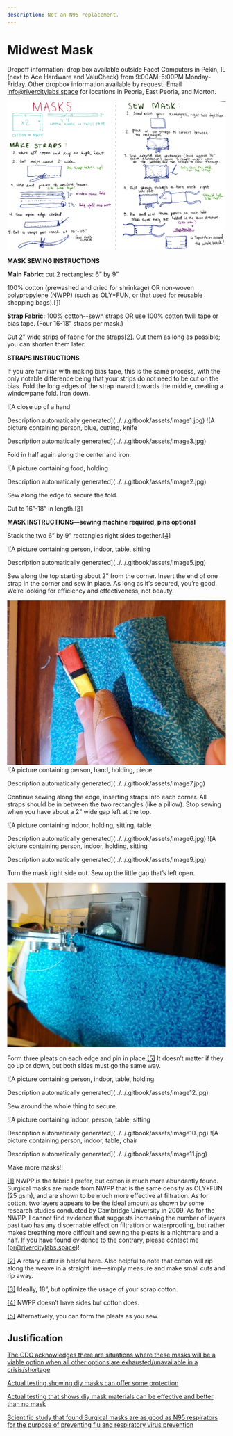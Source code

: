 ```yaml
---
description: Not an N95 replacement.
---
```


# Midwest Mask

Dropoff information: drop box available outside Facet Computers in Pekin, IL \(next to Ace Hardware and ValuCheck\) from 9:00AM-5:00PM Monday-Friday. Other dropbox information available by request. Email info@rivercitylabs.space for locations in Peoria, East Peoria, and Morton.

![shareable infographic instructions.](../../.gitbook/assets/masks-infographic-2.jpg)

**MASK SEWING INSTRUCTIONS**

**Main Fabric:** cut 2 rectangles: 6” by 9”

100% cotton \(prewashed and dried for shrinkage\) OR non-woven polypropylene \(NWPP\) \(such as OLY\*FUN, or that used for reusable shopping bags\).[\[1\]]()

**Strap Fabric:** 100% cotton--sewn straps OR use 100% cotton twill tape or bias tape. \(Four 16-18” straps per mask.\)

Cut 2” wide strips of fabric for the straps[\[2\]](). Cut them as long as possible; you can shorten them later.

**STRAPS INSTRUCTIONS**

If you are familiar with making bias tape, this is the same process, with the only notable difference being that your strips do not need to be cut on the bias. Fold the long edges of the strap inward towards the middle, creating a windowpane fold. Iron down.

![A close up of a hand

Description automatically generated](../../.gitbook/assets/image1.jpg)     ![A picture containing person, blue, cutting, knife

Description automatically generated](../../.gitbook/assets/image3.jpg)

Fold in half again along the center and iron.

![A picture containing food, holding

Description automatically generated](../../.gitbook/assets/image2.jpg)

Sew along the edge to secure the fold.

Cut to 16”-18” in length.[\[3\]]()

**MASK INSTRUCTIONS—sewing machine required, pins optional**

Stack the two 6” by 9” rectangles right sides together.[\[4\]]()

![A picture containing person, indoor, table, sitting

Description automatically generated](../../.gitbook/assets/image5.jpg)

Sew along the top starting about 2” from the corner. Insert the end of one strap in the corner and sew in place. As long as it’s secured, you’re good. We’re looking for efficiency and effectiveness, not beauty.

![](../../.gitbook/assets/image4.jpg)    ![A picture containing person, hand, holding, piece

Description automatically generated](../../.gitbook/assets/image7.jpg)

Continue sewing along the edge, inserting straps into each corner. All straps should be in between the two rectangles \(like a pillow\). Stop sewing when you have about a 2” wide gap left at the top.

![A picture containing indoor, holding, sitting, table

Description automatically generated](../../.gitbook/assets/image6.jpg)    ![A picture containing person, indoor, holding, sitting

Description automatically generated](../../.gitbook/assets/image9.jpg)

Turn the mask right side out. Sew up the little gap that’s left open.

![](../../.gitbook/assets/image8.jpg)

Form three pleats on each edge and pin in place.[\[5\]]() It doesn’t matter if they go up or down, but both sides must go the same way.

![A picture containing person, indoor, table, holding

Description automatically generated](../../.gitbook/assets/image12.jpg)

Sew around the whole thing to secure.

![A picture containing indoor, person, table, sitting

Description automatically generated](../../.gitbook/assets/image10.jpg)   ![A picture containing person, indoor, table, chair

Description automatically generated](../../.gitbook/assets/image11.jpg)

Make more masks!!

[\[1\]]() NWPP is the fabric I prefer, but cotton is much more abundantly found. Surgical masks are made from NWPP that is the same density as OLY\*FUN \(25 gsm\), and are shown to be much more effective at filtration. As for cotton, two layers appears to be the ideal amount as shown by some research studies conducted by Cambridge University in 2009. As for the NWPP, I cannot find evidence that suggests increasing the number of layers past two has any discernable effect on filtration or waterproofing, but rather makes breathing more difficult and sewing the pleats is a nightmare and a half. If you have found evidence to the contrary, please contact me \(pr@rivercitylabs.space\)!

[\[2\]]() A rotary cutter is helpful here. Also helpful to note that cotton will rip along the weave in a straight line—simply measure and make small cuts and rip away.

[\[3\]]() Ideally, 18”, but optimize the usage of your scrap cotton.

[\[4\]]() NWPP doesn’t have sides but cotton does.

[\[5\]]() Alternatively, you can form the pleats as you sew.

## Justification

[The CDC acknowledges there are situations where these masks will be a viable option when all other options are exhausted/unavailable in a crisis/shortage](https://www.cdc.gov/coronavirus/2019-ncov/hcp/respirators-strategy/crisis-alternate-strategies.html)

[Actual testing showing diy masks can offer some protection](https://smartairfilters.com/en/blog/diy-homemade-mask-protect-virus-coronavirus/)

[Actual testing that shows diy mask materials can be effective and better than no mask](https://smartairfilters.com/en/blog/best-materials-make-diy-face-mask-virus/?fbclid=IwAR0xb7giemOM-f0OmPE_g7DyBizqYqT85ndlod4KXE6XcEpLF2eBqPJd_Wk)

[Scientific study that found Surgical masks are as good as N95 respirators for the purpose of preventing flu and respiratory virus prevention](https://www.sciencedaily.com/releases/2019/09/190903134732.htm)

